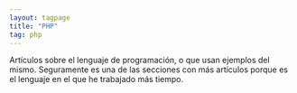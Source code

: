 ```yaml
---
layout: tagpage
title: "PHP"
tag: php
---
```


Artículos sobre el lenguaje de programación, o que usan ejemplos del mismo. Seguramente es una de las secciones con más artículos porque es el lenguaje en el que he trabajado más tiempo.
